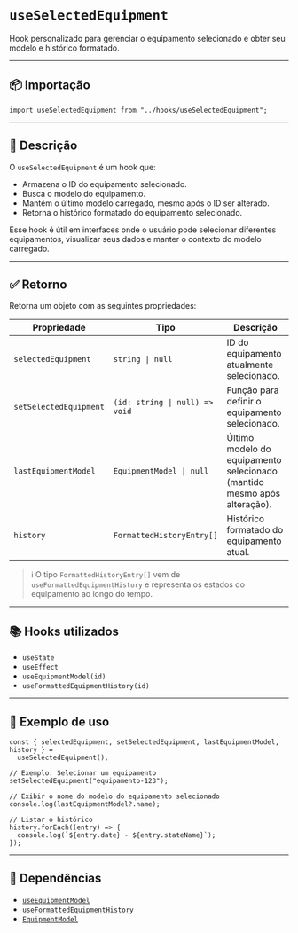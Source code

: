# `useSelectedEquipment`

Hook personalizado para gerenciar o equipamento selecionado e obter seu modelo e histórico formatado.

---

## 📦 Importação

```tsx
import useSelectedEquipment from "../hooks/useSelectedEquipment";
```

---

## 🧠 Descrição

O `useSelectedEquipment` é um hook que:

- Armazena o ID do equipamento selecionado.
- Busca o modelo do equipamento.
- Mantém o último modelo carregado, mesmo após o ID ser alterado.
- Retorna o histórico formatado do equipamento selecionado.

Esse hook é útil em interfaces onde o usuário pode selecionar diferentes equipamentos, visualizar seus dados e manter o contexto do modelo carregado.

---

## ✅ Retorno

Retorna um objeto com as seguintes propriedades:

| Propriedade            | Tipo                           | Descrição                                                                |
| ---------------------- | ------------------------------ | ------------------------------------------------------------------------ |
| `selectedEquipment`    | `string \| null`               | ID do equipamento atualmente selecionado.                                |
| `setSelectedEquipment` | `(id: string \| null) => void` | Função para definir o equipamento selecionado.                           |
| `lastEquipmentModel`   | `EquipmentModel \| null`       | Último modelo do equipamento selecionado (mantido mesmo após alteração). |
| `history`              | `FormattedHistoryEntry[]`      | Histórico formatado do equipamento atual.                                |

> ℹ️ O tipo `FormattedHistoryEntry[]` vem de `useFormattedEquipmentHistory` e representa os estados do equipamento ao longo do tempo.

---

## 📚 Hooks utilizados

- `useState`
- `useEffect`
- `useEquipmentModel(id)`
- `useFormattedEquipmentHistory(id)`

---

## 🔁 Exemplo de uso

```tsx
const { selectedEquipment, setSelectedEquipment, lastEquipmentModel, history } =
  useSelectedEquipment();

// Exemplo: Selecionar um equipamento
setSelectedEquipment("equipamento-123");

// Exibir o nome do modelo do equipamento selecionado
console.log(lastEquipmentModel?.name);

// Listar o histórico
history.forEach((entry) => {
  console.log(`${entry.date} - ${entry.stateName}`);
});
```

---

## 📎 Dependências

- [`useEquipmentModel`](./useEquipmentModel.ts)
- [`useFormattedEquipmentHistory`](./useEquipmentHistory.ts)
- [`EquipmentModel`](../types/equipmentTypes.ts)
